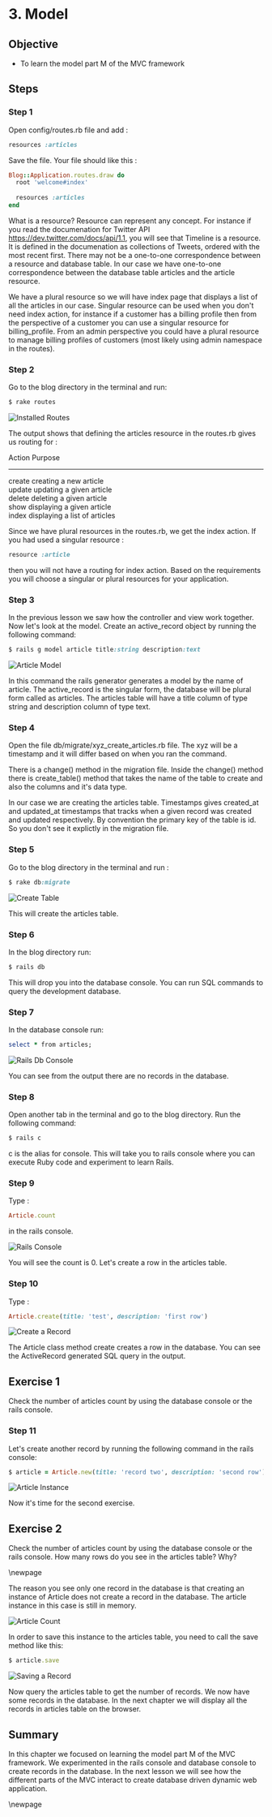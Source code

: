 # 3. Model #

## Objective ##

- To learn the model part M of the MVC framework

## Steps ##
### Step 1 ##

Open config/routes.rb file and add :

```ruby
resources :articles
```
 
Save the file. Your file should like this :

```ruby 
Blog::Application.routes.draw do
  root 'welcome#index'
  
  resources :articles
end
```
 
What is a resource? Resource can represent any concept. For instance if you read the documenation for Twitter API https://dev.twitter.com/docs/api/1.1, you will see that Timeline is a resource. It is defined in the documenation as collections of Tweets, ordered with the most recent first. There may not be a one-to-one correspondence between a resource and database table. In our case we have one-to-one correspondence between the database table articles and the article resource.

We have a plural resource so we will have index page that displays a list of all the articles in our case. Singular resource can be used when you don't need index action, for instance if a customer has a billing profile then from the perspective of a customer you can use a singular resource for billing_profile. From an admin perspective you could have a plural resource to manage billing profiles of customers (most likely using admin namespace in the routes).

### Step 2 ##

Go to the blog directory in the terminal and run:

```ruby
$ rake routes
```

![Installed Routes](./figures/rake_routes.png)

The output shows that defining the articles resource in the routes.rb gives us routing for :

Action         Purpose       								 
------------  ------------------------------ 
 create       creating a new article         
 update       updating a given article       
 delete       deleting a given article       
 show         displaying a given article     
 index        displaying a list of articles 


Since we have plural resources in the routes.rb, we get the index action. If you had used a singular resource : 

```ruby
resource :article
```
 
then you will not have a routing for index action. Based on the requirements you will choose a singular or plural resources for your application.

### Step 3 ##	 

In the previous lesson we saw how the controller and view work together. Now let's look at the model. Create an active_record object by running the following command:

```ruby
$ rails g model article title:string description:text
```
 
![Article Model](./figures/create_model.png)
 
In this command the rails generator generates a model by the name of article. The active_record is the singular form, the database will be plural form called as articles. The articles table will have a title column of type string and description column of type text. 

### Step 4 ##

Open the file db/migrate/xyz_create_articles.rb file. The xyz will be a timestamp and it will differ based on when you ran the command. 

There is a change() method in the migration file. Inside the change() method there is create_table() method that takes the name of the table to create and also the columns and it's data type. 

In our case we are creating the articles table. Timestamps gives created_at and updated_at timestamps that tracks when a given record was created and updated respectively. By convention the primary key of the table is id. So you don't see it explictly in the migration file.

### Step 5 ##

Go to the blog directory in the terminal and run :

```ruby
$ rake db:migrate
```
 
![Create Table](./figures/migrate.png)
 
This will create the articles table. 
 
### Step 6 ##

In the blog directory run:

```ruby
$ rails db
```
 
This will drop you into the database console. You can run SQL commands to query the development database.
 
### Step 7 ##

In the database console run:

```ruby
select * from articles;
```

![Rails Db Console](./figures/dbconsole.png)
 
You can see from the output there are no records in the database. 

### Step 8 ##
 
Open another tab in the terminal and go to the blog directory. Run the following command:

```ruby
$ rails c
```
 
c is the alias for console. This will take you to rails console where you can execute Ruby code and experiment to learn Rails.

### Step 9 ##
 
Type : 

```ruby
Article.count 
```

in the rails console. 

![Rails Console](./figures/rails_console.png)

You will see the count is 0. Let's create a row in the articles table. 

### Step 10 ##

Type : 

```ruby
Article.create(title: 'test', description: 'first row')
```

![Create a Record](./figures/rails_console_3.png)
 
The Article class method create creates a row in the database. You can see the ActiveRecord generated SQL query in the output.

## Exercise 1 ##

Check the number of articles count by using the database console or the rails console.

### Step 11 ##

Let's create another record by running the following command in the rails console:

```ruby   
$ article = Article.new(title: 'record two', description: 'second row')
```

![Article Instance](./figures/rails_console_4.png)

Now it's time for the second exercise.

## Exercise 2 ##

Check the number of articles count by using the database console or the rails console. How many rows do you see in the articles table? Why?

\newpage

The reason you see only one record in the database is that creating an instance of Article does not create a record in the database. The article instance in this case is still in memory. 

![Article Count](./figures/rails_console_5.png)

In order to save this instance to the articles table, you need to call the save method like this:

```ruby
$ article.save
```
 
![Saving a Record](./figures/rails_console_6.png)
 
Now query the articles table to get the number of records. We now have some records in the database. In the next chapter we will display all the records in articles table on the browser.

## Summary ##

In this chapter we focused on learning the model part M of the MVC framework. We experimented in the rails console and database console to create records in the database. In the next lesson we will see how the different parts of the MVC interact to create database driven dynamic web application.

\newpage
